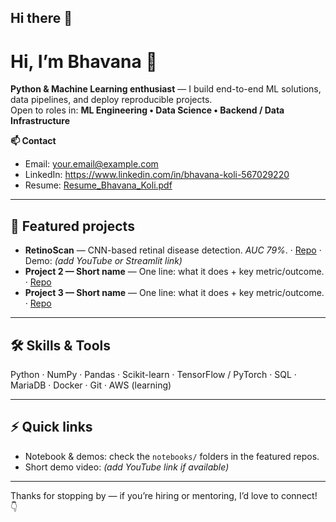 ## Hi there 👋

<!-- Profile README for Bhavana-34 -->
# Hi, I’m Bhavana 👋

**Python & Machine Learning enthusiast** — I build end-to-end ML solutions, data pipelines, and deploy reproducible projects.  
Open to roles in: **ML Engineering • Data Science • Backend / Data Infrastructure**

**📫 Contact**
- Email: your.email@example.com  
- LinkedIn: https://www.linkedin.com/in/bhavana-koli-567029220  
- Resume: [Resume_Bhavana_Koli.pdf](./Resume_Bhavana_Koli.pdf)

---

## 🔭 Featured projects
- **RetinoScan** — CNN-based retinal disease detection. *AUC 79%*. · [Repo](https://github.com/Bhavana-34/RetinoScan) · Demo: *(add YouTube or Streamlit link)*  
- **Project 2 — Short name** — One line: what it does + key metric/outcome. · [Repo](https://github.com/Bhavana-34/project-2)  
- **Project 3 — Short name** — One line: what it does + key metric/outcome. · [Repo](https://github.com/Bhavana-34/project-3)

---

## 🛠️ Skills & Tools
Python · NumPy · Pandas · Scikit-learn · TensorFlow / PyTorch · SQL · MariaDB · Docker · Git · AWS (learning)

---

## ⚡ Quick links
- Notebook & demos: check the `notebooks/` folders in the featured repos.  
- Short demo video: *(add YouTube link if available)*

---

Thanks for stopping by — if you’re hiring or mentoring, I’d love to connect! 👇
